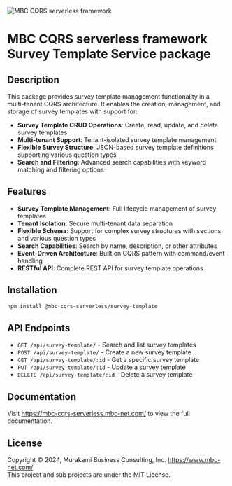 ![MBC CQRS serverless framework](https://mbc-cqrs-serverless.mbc-net.com/img/mbc-cqrs-serverless.png)

# MBC CQRS serverless framework Survey Template Service package

## Description

This package provides survey template management functionality in a multi-tenant CQRS architecture. It enables the creation, management, and storage of survey templates with support for:

- **Survey Template CRUD Operations**: Create, read, update, and delete survey templates
- **Multi-tenant Support**: Tenant-isolated survey template management
- **Flexible Survey Structure**: JSON-based survey template definitions supporting various question types
- **Search and Filtering**: Advanced search capabilities with keyword matching and filtering options

## Features

- **Survey Template Management**: Full lifecycle management of survey templates
- **Tenant Isolation**: Secure multi-tenant data separation
- **Flexible Schema**: Support for complex survey structures with sections and various question types
- **Search Capabilities**: Search by name, description, or other attributes
- **Event-Driven Architecture**: Built on CQRS pattern with command/event handling
- **RESTful API**: Complete REST API for survey template operations

## Installation

```bash
npm install @mbc-cqrs-serverless/survey-template
```

## API Endpoints

- `GET /api/survey-template/` - Search and list survey templates
- `POST /api/survey-template/` - Create a new survey template
- `GET /api/survey-template/:id` - Get a specific survey template
- `PUT /api/survey-template/:id` - Update a survey template
- `DELETE /api/survey-template/:id` - Delete a survey template

## Documentation

Visit https://mbc-cqrs-serverless.mbc-net.com/ to view the full documentation.

## License

Copyright &copy; 2024, Murakami Business Consulting, Inc. https://www.mbc-net.com/  
This project and sub projects are under the MIT License.
